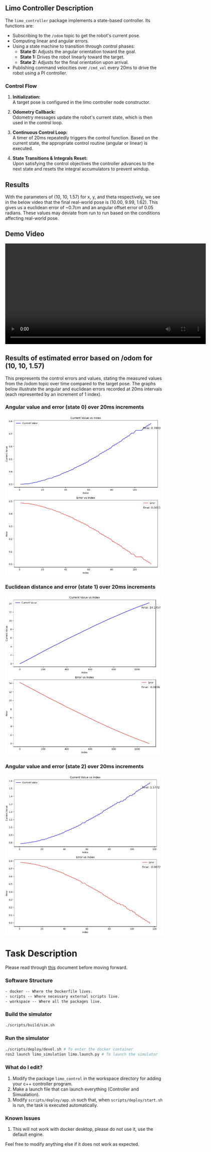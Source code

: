 ## Limo Controller Description

The `limo_controller` package implements a state-based controller. Its functions are:
- Subscribing to the `/odom` topic to get the robot's current pose.
- Computing linear and angular errors.
- Using a state machine to transition through control phases:
  - **State 0:** Adjusts the angular orientation toward the goal.
  - **State 1:** Drives the robot linearly toward the target.
  - **State 2:** Adjusts for the final orientation upon arrival.
- Publishing command velocities over `/cmd_vel` every 20ms to drive the robot using a PI controller.

### Control Flow

1. **Initialization:**  
   A target pose is configured in the limo controller node constructor.

2. **Odometry Callback:**  
   Odometry messages update the robot's current state, which is then used in the control loop.

3. **Continuous Control Loop:**  
   A timer of 20ms repeatedly triggers the control function. Based on the current state, the appropriate control routine (angular or linear) is executed.

4. **State Transitions & Integrals Reset:**  
   Upon satisfying the control objectives the controller advances to the next state and resets the integral accumulators to prevent windup.

## Results

With the parameters of (10, 10, 1.57) for x, y, and theta respectively, we see in the below video that the final real-world pose is (10.00, 9.99, 1.62). This gives us a euclidean error of ~0.7cm  and an angular offset error of 0.05 radians. These values may deviate from run to run based on the conditions affecting real-world pose.

## Demo Video

<video width="640" controls>
  <source src="assets/demo.mp4" type="video/mp4">
  Your browser does not support the video tag.
</video>

## Results of estimated error based on /odom for (10, 10, 1.57)
This prepresents the control errors and values, stating the measured values from the /odom topic over time compared to the target pose. The graphs below illustrate the angular and euclidean errors recorded at 20ms intervals (each represented by an increment of 1 index).

### Angular value and error (state 0) over 20ms increments
![State 0 Graph](assets/angular1.png)

### Euclidean distance and error (state 1) over 20ms increments
![State 1 Graph](assets/euclidean.png)

### Angular value and error (state 2) over 20ms increments
![State 2 Graph](assets/angular2.png)
  
# Task Description

Please read through [this](https://www.overleaf.com/read/dmgrrcmpkbkq#211e69) document before moving forward.

### Software Structure
```
- docker -- Where the Dockerfile lives.
- scripts -- Where necessary external scripts live.
- workspace -- Where all the packages live.
```

### Build the simulator

```bash
./scripts/build/sim.sh
```

### Run the simulator

```bash
./scripts/deploy/devel.sh # To enter the docker container
ros2 launch limo_simulation limo.launch.py # To launch the simulator
```

### What do I edit?

1. Modify the package `limo_control` in the workspace directory for adding your c++ controller program.
2. Make a launch file that can launch everything (Controller and Simualation).
3. Modify `scripts/deploy/app.sh` such that, when `scripts/deploy/start.sh` is run, the task is executed automatically.

### Known Issues

1. This will not work with docker desktop, please do not use it, use the default engine.

Feel free to modify anything else if it does not work as expected.